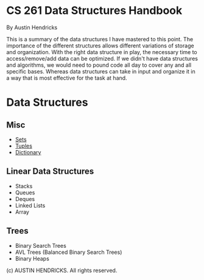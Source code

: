 # CS 261 Data Structures Handbook

By Austin Hendricks

This is a summary of the data structures I have mastered to this point. The importance of the different structures allows different variations of storage and organization. With the right data structure in play, the necessary time to access/remove/add data can be optimized. If we didn't have data structures and algorithms, we would need to pound code all day to cover any and all specific bases. Whereas data structures can take in input and organize it in a way that is most effective for the task at hand.

# Data Structures

## Misc
 * [Sets](sets.md)
 * [Tuples](tuple.md)
 * [Dictionary](dictionary.md)

## Linear Data Structures
  * Stacks
  * Queues
  * Deques
  * Linked Lists
  * Array
  
 ## Trees
  * Binary Search Trees
  * AVL Trees (Balanced Binary Search Trees)
  * Binary Heaps

(c) AUSTIN HENDRICKS. All rights reserved.
